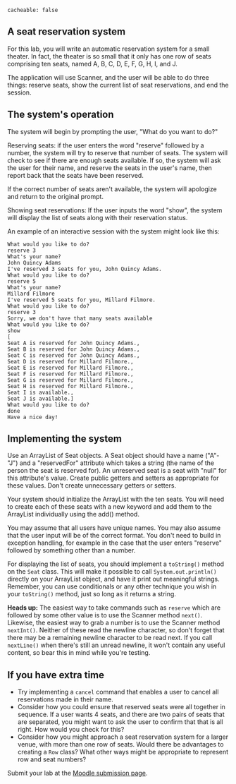 ```
cacheable: false
```

## A seat reservation system

For this lab, you will write an automatic reservation system for a small theater. In fact, the theater is so small that it only has one row of seats comprising ten seats, named A, B, C, D, E, F, G, H, I, and J.

The application will use Scanner, and the user will be able to do three things: reserve seats, show the current list of seat reservations, and end the session.

## The system's operation

The system will begin by prompting the user, "What do you want to do?"

Reserving seats: if the user enters the word "reserve" followed by a number, the system will try to reserve that number of seats. The system will check to see if there are enough seats available. If so, the system will ask the user for their name, and reserve the seats in the user's name, then report back that the seats have been reserved.

If the correct number of seats aren't available, the system will apologize and return to the original prompt.

Showing seat reservations: If the user inputs the word "show", the system will display the list of seats along with their reservation status.

An example of an interactive session with the system might look  like this:


    What would you like to do?
    reserve 3
    What's your name?
    John Quincy Adams
    I've reserved 3 seats for you, John Quincy Adams.
    What would you like to do?
    reserve 5
    What's your name?
    Millard Filmore
    I've reserved 5 seats for you, Millard Filmore.
    What would you like to do?
    reserve 3
    Sorry, we don't have that many seats available
    What would you like to do?
    show
    [
    Seat A is reserved for John Quincy Adams.,
    Seat B is reserved for John Quincy Adams.,
    Seat C is reserved for John Quincy Adams.,
    Seat D is reserved for Millard Filmore.,
    Seat E is reserved for Millard Filmore.,
    Seat F is reserved for Millard Filmore.,
    Seat G is reserved for Millard Filmore.,
    Seat H is reserved for Millard Filmore.,
    Seat I is available.,
    Seat J is available.]
    What would you like to do?
    done
    Have a nice day!

## Implementing the system

Use an ArrayList of Seat objects. A Seat object should have a name ("A"-"J") and a "reservedFor" attribute which takes a string (the name of the person the seat is reserved for). An unreserved seat is a seat with "null" for this attribute's value. Create public getters and setters as appropriate for these values. Don't create unnecessary getters or setters.

Your system should initialize the ArrayList with the ten seats. You will need to create each of these seats with a new keyword and add them to the ArrayList individually using the add() method.

You may assume that all users have unique names. You may also assume that the user input will be of the correct format. You don't need to build in exception handling, for example in the case that the user enters "reserve" followed by something other than a number.

For displaying the list of seats, you should implement a `toString()` method on the `Seat` class. This will make it possible to call `System.out.println()` directly on your ArrayList object, and have it print out meaningful strings. Remember, you can use conditionals or any other technique you wish in your `toString()` method, just so long as it returns a string.

**Heads up:** The easiest way to take commands such as `reserve` which are followed by some other value is to use the Scanner method `next()`. Likewise, the easiest way to grab a number is to use the Scanner method `nextInt()`. Neither of these read the newline character, so don't forget that there may be a remaining newline character to be read next. If you call `nextLine()` when there's still an unread newline, it won't contain any useful content, so bear this in mind while you're testing.

## If you have extra time

* Try implementing a `cancel` command that enables a user to cancel all reservations made in their name.
* Consider how you could ensure that reserved seats were all together in sequence. If a user wants 4 seats, and there are two pairs of seats that are separated, you might want to ask the user to confirm that that is all right. How would you check for this?
* Consider how you might approach a seat reservation system for a larger venue, with more than one row of seats. Would there be advantages to creating a `Row` class? What other ways might be appropriate to represent row and seat numbers?

Submit your lab at the [Moodle submission page](https://moodle.pugetsound.edu/moodle/mod/assign/view.php?id=335272).
